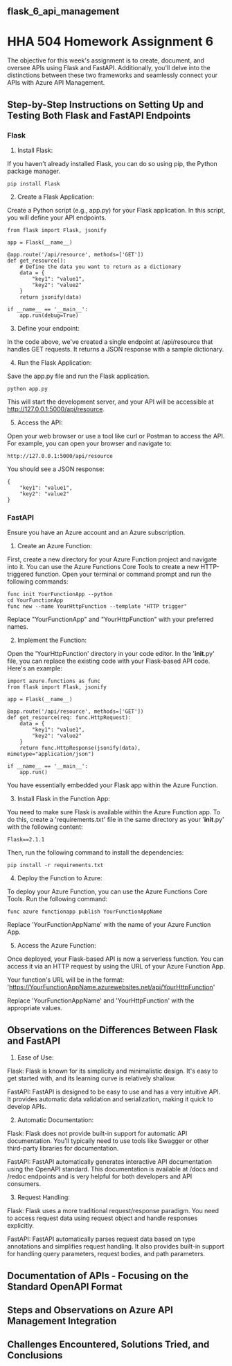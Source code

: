 ## flask_6_api_management
# HHA 504 Homework Assignment 6

The objective for this week's assignment is to create, document, and oversee APIs using Flask and FastAPI. Additionally, you'll delve into the distinctions between these two frameworks and seamlessly connect your APIs with Azure API Management.

## **Step-by-Step Instructions on Setting Up and Testing Both Flask and FastAPI Endpoints** 

### **Flask**

1. Install Flask:

If you haven't already installed Flask, you can do so using pip, the Python package manager.

```
pip install Flask
```

2. Create a Flask Application:

Create a Python script (e.g., app.py) for your Flask application. In this script, you will define your API endpoints.

```
from flask import Flask, jsonify

app = Flask(__name__)

@app.route('/api/resource', methods=['GET'])
def get_resource():
    # Define the data you want to return as a dictionary
    data = {
        "key1": "value1",
        "key2": "value2"
    }
    return jsonify(data)

if __name__ == '__main__':
    app.run(debug=True)
```

3. Define your endpoint:

In the code above, we've created a single endpoint at /api/resource that handles GET requests. It returns a JSON response with a sample dictionary.

4. Run the Flask Application: 

Save the app.py file and run the Flask application.

```
python app.py
```

This will start the development server, and your API will be accessible at http://127.0.0.1:5000/api/resource.

5. Access the API: 

Open your web browser or use a tool like curl or Postman to access the API. For example, you can open your browser and navigate to:

```
http://127.0.0.1:5000/api/resource
```

You should see a JSON response:

```
{
    "key1": "value1",
    "key2": "value2"
}
```

### **FastAPI**

Ensure you have an Azure account and an Azure subscription. 

1. Create an Azure Function:

First, create a new directory for your Azure Function project and navigate into it. You can use the Azure Functions Core Tools to create a new HTTP-triggered function. Open your terminal or command prompt and run the following commands:

```
func init YourFunctionApp --python
cd YourFunctionApp
func new --name YourHttpFunction --template "HTTP trigger"
```

Replace "YourFunctionApp" and "YourHttpFunction" with your preferred names.

2. Implement the Function:

Open the 'YourHttpFunction' directory in your code editor. In the '__init__.py' file, you can replace the existing code with your Flask-based API code. Here's an example:

```
import azure.functions as func
from flask import Flask, jsonify

app = Flask(__name__)

@app.route('/api/resource', methods=['GET'])
def get_resource(req: func.HttpRequest):
    data = {
        "key1": "value1",
        "key2": "value2"
    }
    return func.HttpResponse(jsonify(data), mimetype="application/json")

if __name__ == '__main__':
    app.run()
```

You have essentially embedded your Flask app within the Azure Function.

3. Install Flask in the Function App:

You need to make sure Flask is available within the Azure Function app. To do this, create a 'requirements.txt' file in the same directory as your '__init__.py' with the following content:

```
Flask==2.1.1
```

Then, run the following command to install the dependencies:

```
pip install -r requirements.txt
```

4. Deploy the Function to Azure:

To deploy your Azure Function, you can use the Azure Functions Core Tools. Run the following command:

```
func azure functionapp publish YourFunctionAppName
```

Replace 'YourFunctionAppName' with the name of your Azure Function App.

5. Access the Azure Function:

Once deployed, your Flask-based API is now a serverless function. You can access it via an HTTP request by using the URL of your Azure Function App.

Your function's URL will be in the format:
'https://YourFunctionAppName.azurewebsites.net/api/YourHttpFunction'

Replace 'YourFunctionAppName' and 'YourHttpFunction' with the appropriate values.


## **Observations on the Differences Between Flask and FastAPI**

1. Ease of Use:

Flask: Flask is known for its simplicity and minimalistic design. It's easy to get started with, and its learning curve is relatively shallow.

FastAPI: FastAPI is designed to be easy to use and has a very intuitive API. It provides automatic data validation and serialization, making it quick to develop APIs.

2. Automatic Documentation:

Flask: Flask does not provide built-in support for automatic API documentation. You'll typically need to use tools like Swagger or other third-party libraries for documentation.

FastAPI: FastAPI automatically generates interactive API documentation using the OpenAPI standard. This documentation is available at /docs and /redoc endpoints and is very helpful for both developers and API consumers.

3. Request Handling:

Flask: Flask uses a more traditional request/response paradigm. You need to access request data using request object and handle responses explicitly.

FastAPI: FastAPI automatically parses request data based on type annotations and simplifies request handling. It also provides built-in support for handling query parameters, request bodies, and path parameters.

## **Documentation of APIs - Focusing on the Standard OpenAPI Format**

## **Steps and Observations on Azure API Management Integration**

## **Challenges Encountered, Solutions Tried, and Conclusions**